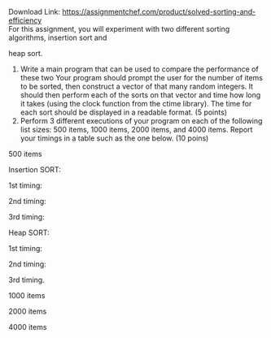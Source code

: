 Download Link: https://assignmentchef.com/product/solved-sorting-and-efficiency
<br>
For this assignment, you will experiment with two different sorting algorithms, insertion sort and

heap sort.

<ol>

 <li>Write a main program that can be used to compare the performance of these two Your program should prompt the user for the number of items to be sorted,  then construct a vector of that many random integers. It should then perform each of the sorts on that vector and time how long it takes (using the clock function from the ctime  library). The time for each sort should be displayed in a readable format. (5 points)</li>

 <li>Perform 3 different executions of your program on each of the following list sizes: 500 items, 1000 items, 2000 items, and 4000 items. Report your timings in a table such as the  one below. (10 poins)</li>

</ol>

500 items

Insertion SORT:

1st timing:

2nd timing:

3rd timing:

Heap SORT:

1st timing:

2nd timing:

3rd timing.

1000 items

2000 items

4000 items


